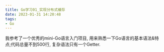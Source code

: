 ```yaml
---
title: Go学习01_实现分布式缓存
date: 2023-01-31 14:20:48
tags:
- Go
---
```


我参考了一个优秀的mini-Go语言入门项目, 用来熟悉一下Go语言的基本语法&特点;代码总量不到500行, 复杂语法只有一个Getter.

<!--more-->

